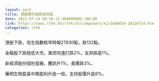```yaml
---
layout: post
title: 港股開市後跌逾百點
date: 2021-07-14 09:56:22.000000000 +08:00
link: https://news.rthk.hk/rthk/ch/component/k2/1600659-20210714.htm
categories: rthk
---
```


港股下跌，恒生指數較早時報27830點，跌132點。

金融股下跌拖低大市。滙控同渣打跌2%。友邦跌逾1%。

新經濟股份個別發展，騰訊升1%，美團跌3%。

藥明生物盈喜中期盈利升逾一倍，支持股價升逾8%。
